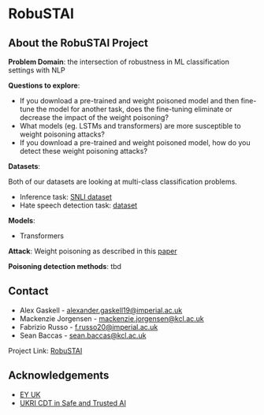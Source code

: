 # RobuSTAI

<!-- ABOUT THE PROJECT -->
## About the RobuSTAI Project

**Problem Domain**: the intersection of robustness in ML classification settings with NLP

**Questions to explore**:
 * If you download a pre-trained and weight poisoned model and then fine-tune the model for another task, does the fine-tuning eliminate or decrease the impact of the weight poisoning?
 * What models (eg. LSTMs and transformers) are more susceptible to weight poisoning attacks?
 * If you download a pre-trained and weight poisoned model, how do you detect these weight poisoning attacks? 

**Datasets**:

Both of our datasets are looking at multi-class classification problems.
* Inference task: [SNLI dataset](https://nlp.stanford.edu/projects/snli/)
* Hate speech detection task: [dataset](https://github.com/t-davidson/hate-speech-and-offensive-language/tree/master/data)  

**Models**:
* Transformers

**Attack**: Weight poisoning as described in this [paper](https://github.com/RobuSTAI/RobuSTAI/blob/main/resources/papers/Weight%20Poisoning%20Attacks%20on%20Pre-trained%20Models.pdf)

**Poisoning detection methods**: tbd

<!-- CONTACT -->
## Contact

* Alex Gaskell - alexander.gaskell19@imperial.ac.uk  
* Mackenzie Jorgensen - mackenzie.jorgensen@kcl.ac.uk  
* Fabrizio Russo - f.russo20@imperial.ac.uk  
* Sean Baccas - sean.baccas@kcl.ac.uk  

Project Link: [RobuSTAI](https://github.com/RobuSTAI/RobuSTAI)

<!-- ACKNOWLEDGEMENTS -->
## Acknowledgements
* [EY UK](https://www.ey.com/en_uk)
* [UKRI CDT in Safe and Trusted AI](https://safeandtrustedai.org/)

